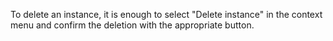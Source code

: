 To delete an instance, it is enough to select "Delete instance" in the context menu and confirm the deletion with the appropriate button.
